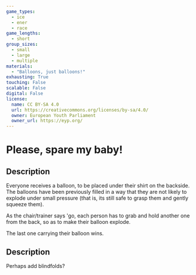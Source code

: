 ```yaml
---
game_types:
  - ice
  - ener
  - race
game_lengths:
  - short
group_sizes:
  - small
  - large
  - multiple
materials:
  - "Balloons, just balloons!"
exhausting: True
touching: False
scalable: False
digital: False
license:
  name: CC BY-SA 4.0
  url: https://creativecommons.org/licenses/by-sa/4.0/
  owner: European Youth Parliament
  owner_url: https://eyp.org/
---
```

# Please, spare my baby!

## Description
Everyone receives a balloon, to be placed under their shirt on the backside. The balloons have been previously filled in a way that they are not likely to explode under small pressure (that is, its still safe to grasp them and gently squeeze them).
 
As the chair/trainer says 'go, each person has to grab and hold another one from the back, so as to make their balloon explode.

The last one carrying their balloon wins.

## Description
Perhaps add blindfolds?

